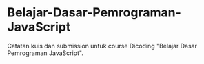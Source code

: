 # Belajar-Dasar-Pemrograman-JavaScript
Catatan kuis dan submission untuk course Dicoding "Belajar Dasar Pemrograman JavaScript".
